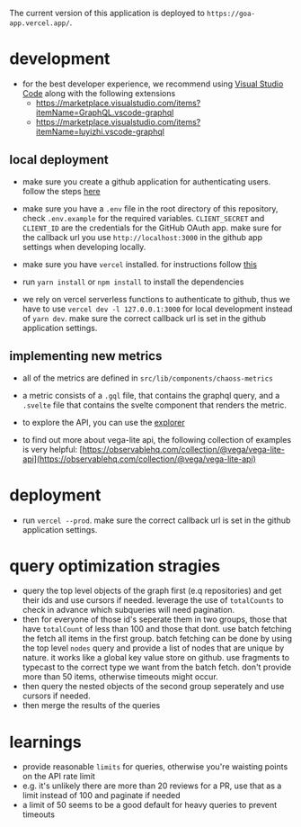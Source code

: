 The current version of this application is deployed to `https://goa-app.vercel.app/`.

# development

- for the best developer experience, we recommend using [Visual Studio Code](https://code.visualstudio.com/) along with the following extensions
  - https://marketplace.visualstudio.com/items?itemName=GraphQL.vscode-graphql
  - https://marketplace.visualstudio.com/items?itemName=luyizhi.vscode-graphql

## local deployment

- make sure you create a github application for authenticating users. follow the steps [here](https://docs.github.com/en/developers/apps/building-oauth-apps/creating-an-oauth-app)

- make sure you have a `.env` file in the root directory of this repository, check `.env.example` for the required variables. `CLIENT_SECRET` and `CLIENT_ID` are the credentials for the GitHub OAuth app. make sure for the callback url you use `http://localhost:3000` in the github app settings when developing locally.

- make sure you have `vercel` installed. for instructions follow [this ](https://vercel.com/docs/cli)

- run `yarn install` or `npm install` to install the dependencies

- we rely on vercel serverless functions to authenticate to github, thus we have to use `vercel dev -l 127.0.0.1:3000` for local development instead of `yarn dev`. make sure the correct callback url is set in the github application settings.

## implementing new metrics

- all of the metrics are defined in `src/lib/components/chaoss-metrics`

- a metric consists of a `.gql` file, that contains the graphql query, and a `.svelte` file that contains the svelte component that renders the metric.

- to explore the API, you can use the [explorer](https://docs.github.com/en/graphql/overview/explorer)

- to find out more about vega-lite api, the following collection of examples is very helpful: [https://observablehq.com/collection/@vega/vega-lite-api](https://observablehq.com/collection/@vega/vega-lite-api)

# deployment

- run `vercel --prod`. make sure the correct callback url is set in the github application settings.

# query optimization stragies

- query the top level objects of the graph first (e.q repositories) and get their ids and use cursors if needed. leverage the use of `totalCounts` to check in advance which subqueries will need pagination.
- then for everyone of those id's seperate them in two groups, those that have `totalCount` of less than 100 and those that dont. use batch fetching the fetch all items in the first group. batch fetching can be done by using the top level `nodes` query and provide a list of nodes that are unique by nature. it works like a global key value store on github. use fragments to typecast to the correct type we want from the batch fetch. don't provide more than 50 items, otherwise timeouts might occur.
- then query the nested objects of the second group seperately and use cursors if needed.
- then merge the results of the queries

# learnings

- provide reasonable `limits` for queries, otherwise you're waisting points on the API rate limit
- e.g. it's unlikely there are more than 20 reviews for a PR, use that as a limit instead of 100 and paginate if needed
- a limit of 50 seems to be a good default for heavy queries to prevent timeouts
